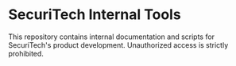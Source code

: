 # SecuriTech Internal Tools

This repository contains internal documentation and scripts for SecuriTech's product development. Unauthorized access is strictly prohibited.

